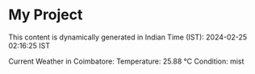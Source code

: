 # My Project

This content is dynamically generated in Indian Time (IST): 2024-02-25 02:16:25 IST


Current Weather in Coimbatore:
Temperature: 25.88 °C
Condition: mist
